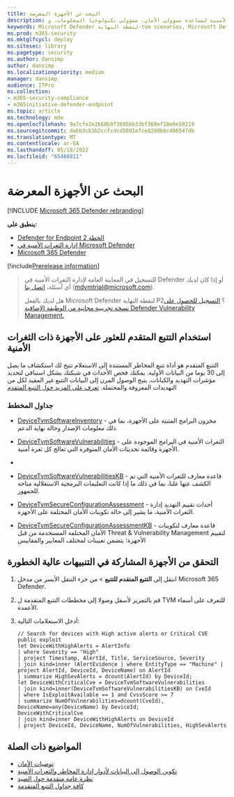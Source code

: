 ```yaml
---
title: البحث عن الأجهزة المعرضة
description: تعرف على كيفية استخدام إدارة المخاطر والثغرات الأمنية لمساعدة مسؤولي الأمان، مسؤولي تكنولوجيا المعلومات، و SecOps على التعاون.
keywords: Microsoft Defender لنقطة النهاية-tvm scenarios, Microsoft Defender لنقطة النهاية, tvm, tvm scenarios, reduce threat & vulnerability exposure, reduce threat and vulnerability, improve security configuration, increase Microsoft Secure Score for Devices, increase threat & vulnerability Microsoft Secure Score for Devices ، نقاط أمان Microsoft للأجهزة، درجة التعرض، عناصر التحكم في الأمان
ms.prod: m365-security
ms.mktglfcycl: deploy
ms.sitesec: library
ms.pagetype: security
ms.author: dansimp
author: dansimp
ms.localizationpriority: medium
manager: dansimp
audience: ITPro
ms.collection:
- m365-security-compliance
- m365initiative-defender-endpoint
ms.topic: article
ms.technology: mde
ms.openlocfilehash: 9a7cfe2e2668b9f3695bb33bf368ef18e6e58219
ms.sourcegitcommit: da6b3cb3b2ccfcdcd5091efce8290b6c486547db
ms.translationtype: MT
ms.contentlocale: ar-SA
ms.lasthandoff: 05/18/2022
ms.locfileid: "65468811"
---
```

# <a name="hunt-for-exposed-devices"></a>البحث عن الأجهزة المعرضة

[!INCLUDE [Microsoft 365 Defender rebranding](../../includes/microsoft-defender.md)]

**ينطبق على:**

- [Defender for Endpoint الخطة 2](https://go.microsoft.com/fwlink/?linkid=2154037)
- [إدارة الثغرات الأمنية في Microsoft Defender](index.yml)
- [Microsoft 365 Defender](https://go.microsoft.com/fwlink/?linkid=2118804)

[!include[Prerelease information](../../includes/prerelease.md)]

> للتسجيل في المعاينة العامة لإدارة الثغرات الأمنية في Defender أو إذا كان لديك أي أسئلة، [اتصل بنا](mailto:mdvmtrial@microsoft.com) (mdvmtrial@microsoft.com).
>
> هل لديك بالفعل Microsoft Defender لنقطة النهاية P2؟ [التسجيل للحصول على نسخة تجريبية مجانية من الوظيفة الإضافية Defender Vulnerability Management.](https://signup.microsoft.com/get-started/signup?products=5908ecaa-b8a7-4a04-b6c0-d44fd934b6f2)

## <a name="use-advanced-hunting-to-find-devices-with-vulnerabilities"></a>استخدام التتبع المتقدم للعثور على الأجهزة ذات الثغرات الأمنية

التتبع المتقدم هو أداة تتبع المخاطر المستندة إلى الاستعلام تتيح لك استكشاف ما يصل إلى 30 يوما من البيانات الأولية. يمكنك فحص الأحداث في شبكتك بشكل استباقي لتحديد مؤشرات التهديد والكيانات. يتيح الوصول المرن إلى البيانات التتبع غير المقيد لكل من التهديدات المعروفة والمحتملة. [تعرف على المزيد حول التتبع المتقدم](../defender-endpoint/advanced-hunting-overview.md)

### <a name="schema-tables"></a>جداول المخطط

- [DeviceTvmSoftwareInventory](../defender-endpoint/advanced-hunting-devicetvmsoftwareinventory-table.md) - مخزون البرامج المثبتة على الأجهزة، بما في ذلك معلومات الإصدار وحالة نهاية الدعم.

- [DeviceTvmSoftwareVulnerabilities](../defender-endpoint/advanced-hunting-devicetvmsoftwarevulnerabilities-table.md) - الثغرات الأمنية في البرامج الموجودة على الأجهزة وقائمة تحديثات الأمان المتوفرة التي تعالج كل ثغرة أمنية.
- 

- [DeviceTvmSoftwareVulnerabilitiesKB](../defender-endpoint/advanced-hunting-devicetvmsoftwarevulnerabilitieskb-table.md) - قاعدة معارف للثغرات الأمنية التي تم الكشف عنها علنا، بما في ذلك ما إذا كانت التعليمات البرمجية الاستغلالية متاحة للجمهور.

- [DeviceTvmSecureConfigurationAssessment](../defender-endpoint/advanced-hunting-devicetvmsecureconfigurationassessment-table.md) - أحداث تقييم التهديد إدارة الثغرات الأمنية، ما يشير إلى حالة تكوينات الأمان المختلفة على الأجهزة.

- [DeviceTvmSecureConfigurationAssessmentKB](../defender-endpoint/advanced-hunting-devicetvmsecureconfigurationassessmentkb-table.md) - قاعدة معارف لتكوينات الأمان المختلفة المستخدمة من قبل Threat & Vulnerability Management لتقييم الأجهزة؛ يتضمن تعيينات لمختلف المعايير والمقاييس

## <a name="check-which-devices-are-involved-in-high-severity-alerts"></a>التحقق من الأجهزة المشاركة في التنبيهات عالية الخطورة

1. انتقل إلى **التتبع المتقدم للتتبع**  \> من جزء التنقل الأيسر من مدخل Microsoft 365 Defender.

2. قم بالتمرير لأسفل وصولا إلى مخططات التتبع المتقدمة ل TVM للتعرف على أسماء الأعمدة.

3. أدخل الاستعلامات التالية:

    ```kusto
    // Search for devices with High active alerts or Critical CVE public exploit
    let DeviceWithHighAlerts = AlertInfo
    | where Severity == "High"
    | project Timestamp, AlertId, Title, ServiceSource, Severity
    | join kind=inner (AlertEvidence | where EntityType == "Machine" | project AlertId, DeviceId, DeviceName) on AlertId
    | summarize HighSevAlerts = dcount(AlertId) by DeviceId;
    let DeviceWithCriticalCve = DeviceTvmSoftwareVulnerabilities
    | join kind=inner(DeviceTvmSoftwareVulnerabilitiesKB) on CveId
    | where IsExploitAvailable == 1 and CvssScore >= 7
    | summarize NumOfVulnerabilities=dcount(CveId),
    DeviceName=any(DeviceName) by DeviceId;
    DeviceWithCriticalCve
    | join kind=inner DeviceWithHighAlerts on DeviceId
    | project DeviceId, DeviceName, NumOfVulnerabilities, HighSevAlerts
    ```

## <a name="related-topics"></a>المواضيع ذات الصلة

- [توصيات الأمان](tvm-security-recommendation.md)
- [تكوين الوصول إلى البيانات لأدوار إدارة المخاطر والثغرات الأمنية](../defender-endpoint/user-roles.md#create-roles-and-assign-the-role-to-an-azure-active-directory-group)
- [نظرة عامة متقدمة حول الصيد](/windows/security/threat-protection/microsoft-defender-atp/advanced-hunting-overview)
- [كافة جداول التتبع المتقدمة](/microsoft-365/security/defender-endpoint/advanced-hunting-schema-reference)
